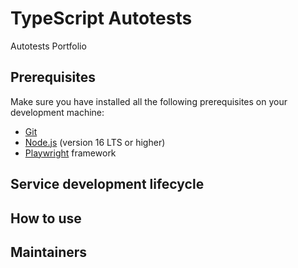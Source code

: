 # TypeScript Autotests
Autotests Portfolio

## Prerequisites

Make sure you have installed all the following prerequisites on your development machine:

- [Git](https://git-scm.com)
- [Node.js](https://nodejs.org) (version 16 LTS or higher)
- [Playwright](https://playwright.com) framework

## Service development lifecycle

## How to use

## Maintainers

